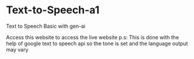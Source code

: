 # Text-to-Speech-a1
Text to Speech Basic with gen-ai

Access this website to access the live website
p.s: This is done with the help of google text to speech api so the tone is set and the language output may vary

